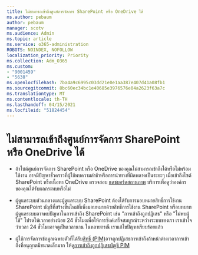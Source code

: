 ```yaml
---
title: ไม่สามารถเข้าถึงศูนย์การจัดการ SharePoint หรือ OneDrive ได้
ms.author: pebaum
author: pebaum
manager: scotv
ms.audience: Admin
ms.topic: article
ms.service: o365-administration
ROBOTS: NOINDEX, NOFOLLOW
localization_priority: Priority
ms.collection: Adm_O365
ms.custom:
- "9001459"
- "5638"
ms.openlocfilehash: 7ba4a9c6995c03dd21e0e1aa387e407d41a08fb1
ms.sourcegitcommit: 8bc60ec34bc1e40685e3976576e04a2623f63a7c
ms.translationtype: MT
ms.contentlocale: th-TH
ms.lasthandoff: 04/15/2021
ms.locfileid: "51824454"
---
```

# <a name="unable-to-access-sharepoint-or-onedrive-admin-center"></a>ไม่สามารถเข้าถึงศูนย์การจัดการ SharePoint หรือ OneDrive ได้

- ถ้าไซต์ศูนย์การจัดการ SharePoint หรือ OneDrive ของคุณไม่สามารถเข้าถึงได้หรือไม่พร้อมใช้งาน อาจมีปัญหาชั่วคราวที่ผู้ใช้พบความล่าช้าหรือการนําทางที่ผิดพลาดเป็นระยะๆ เมื่อเข้าถึงไซต์ SharePoint หรือเนื้อหา OneDrive ตรวจสอบ [แดชบอร์ดสถานภาพ](https://admin.microsoft.com/AdminPortal/Home#/servicehealth) บริการเพื่อดูว่าองค์กรของคุณได้รับผลกระทบหรือไม่

- ผู้ดูแลระบบส่วนกลางและผู้ดูแลระบบ SharePoint ต้องได้รับการมอบหมายสิทธิ์การใช้งาน SharePoint บัญชีที่สร้างขึ้นใหม่ที่เพิ่งมอบหมายด้วยสิทธิ์การใช้งาน SharePoint หรือบทบาทผู้ดูแลระบบอาจพบปัญหาในการเข้าถึง SharePoint เช่น "การเข้าถึงถูกปฏิเสธ" หรือ "ไม่พบผู้ใช้" โปรดให้เวลาอย่างน้อย 24 ชั่วโมงเพื่อให้การซิงค์เสร็จสมบูรณ์ระหว่างระบบของเรา เราเข้าใจว่าเวลา 24 ชั่วโมงอาจดูเป็นเวลานาน ในหลายกรณี เราแก้ไขปัญหาเรียบร้อยแล้ว

- ผู้ใช้การจัดการข้อมูลเฉพาะตัวที่ได้รับ[สิทธิ์ (PIM)](https://docs.microsoft.com/azure/active-directory/privileged-identity-management/pim-how-to-add-role-to-user?tabs=new)อาจถูกปฏิเสธการเข้าถึงถ้าหน้าต่างเวลาการเข้าถึงที่อนุญาตมีขนาดเล็กมาก ให้ดู[การเข้าถึงถูกปฏิเสธบัญชี PIM](https://docs.microsoft.com/sharepoint/troubleshoot/administration/access-denied-to-pim-user-accounts)